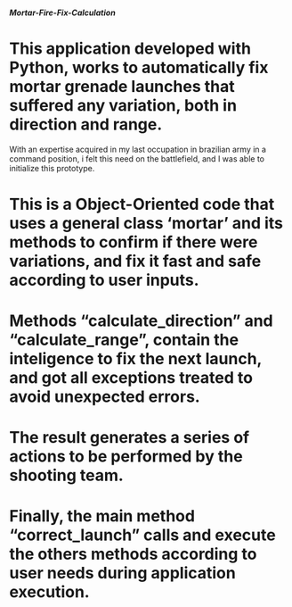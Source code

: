 #####   Mortar-Fire-Fix-Calculation   #####

# This application developed with Python, works to automatically fix mortar grenade launches that suffered any variation, both in direction and range. 
With an expertise acquired in my last occupation in brazilian army in a command position, i felt this need on the battlefield, and I was able to initialize this prototype.

# This is a Object-Oriented code that uses a general class ‘mortar’ and its methods to confirm if there were variations, and fix it fast and safe according to user inputs.

# Methods “calculate_direction” and “calculate_range”, contain the inteligence to fix the next launch, and got all exceptions treated to avoid unexpected errors.

# The result generates a series of actions to be performed by the shooting team.

# Finally, the main method “correct_launch” calls and execute the others methods according to user needs during application execution.

